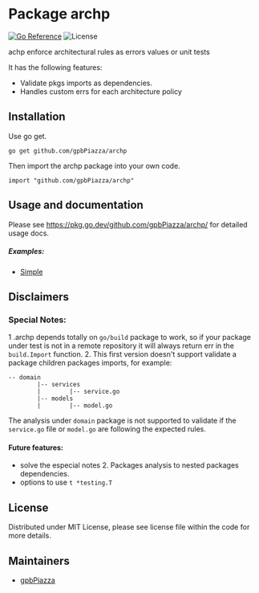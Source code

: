 Package archp
=================
[![Go Reference](https://pkg.go.dev/badge/github.com/gpbPiazza/archp.svg)](https://pkg.go.dev/github.com/gpbPiazza/archp)
![License](https://img.shields.io/dub/l/vibe-d.svg)


achp enforce architectural rules as errors values or unit tests

It has the following features:

-   Validate pkgs imports as dependencies.
-   Handles custom errs for each architecture policy

Installation
------------

Use go get.

	go get github.com/gpbPiazza/archp

Then import the archp package into your own code.

	import "github.com/gpbPiazza/archp"


Usage and documentation
------

Please see https://pkg.go.dev/github.com/gpbPiazza/archp/ for detailed usage docs.

##### Examples:

- [Simple](https://github.com/gpbPiazza/archp/blob/main/internal/example/pkgs_dependecies_test.go)


Disclaimers
------
### Special Notes:
1 .archp depends totally on `go/build` package to work, so if your package under test is not in a remote repository it will always return err in the `build.Import` function.
2. This first version doesn't support validate a package children packages imports, for example:
````
-- domain
        |-- services
        |        |-- service.go
        |-- models
        |        |-- model.go
````
The analysis under `domain` package is not supported to validate if the `service.go` file or `model.go` are following the expected rules.

#### Future features:
- solve the especial notes 2. Packages analysis to nested packages dependencies.
- options to use `t *testing.T`

License
-------
Distributed under MIT License, please see license file within the code for more details.

Maintainers
-----------
- [gpbPiazza](https://github.com/gpbPiazza)
